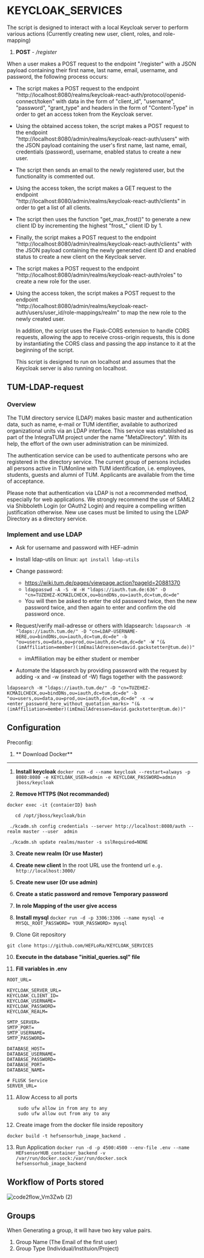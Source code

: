 



# KEYCLOAK_SERVICES

The script is designed to interact with a local Keycloak server to perform various actions (Currently creating new user, client, roles, and role-mapping)

1) **POST** - */register*


When a user makes a POST request to the endpoint "/register" with a JSON payload containing their first name, last name, email, username, and password, the following process occurs:

 - The script makes a POST request to the endpoint
   "http://localhost:8080/realms/keycloak-react-auth/protocol/openid-connect/token"
   with data in the form of "client_id", "username", "password",
   "grant_type" and headers in the form of "Content-Type" in order to
   get an access token from the Keycloak server.
   
 
 - Using the obtained access token, the script makes a POST request to  
   the endpoint   
   "http://localhost:8080/admin/realms/keycloak-react-auth/users" with  
   the JSON payload containing the user's first name, last name, email, 
   credentials (password), username, enabled status to create a new   
   user.

   

 - The script then sends an email to the newly registered user, but the 
   functionality is commented out.

   
  

 - Using the access token, the script makes a GET request to the   
   endpoint   
   "http://localhost:8080/admin/realms/keycloak-react-auth/clients" in  
   order to get a list of all clients.
 - The script then uses the function "get_max_frost()" to generate a new
   client ID by incrementing the highest "frost_" client ID by 1.

   

 - Finally, the script makes a POST request to the endpoint   
   "http://localhost:8080/admin/realms/keycloak-react-auth/clients" with
   the JSON payload containing the newly generated client ID and enabled
   status to create a new client on the Keycloak server.

   
   

 - The script makes a POST request to the endpoint   
   "http://localhost:8080/admin/realms/keycloak-react-auth/roles" to   
   create a new role for the user.

   
   

 - Using the access token, the script makes a POST request to the   
   endpoint   
   "http://localhost:8080/admin/realms/keycloak-react-auth/users/user_id/role-mappings/realm"
   to map the new role to the newly created user.

   
   In addition, the script uses the Flask-CORS extension to handle CORS
   requests, allowing the app to receive cross-origin requests, this is
   done by instantiating the CORS class and passing the app instance to
   it at the beginning of the script.
   
	  This script is designed to run on localhost and assumes that
   the Keycloak server is also running on localhost.
   
   
## TUM-LDAP-request
   
### Overview
The TUM directory service (LDAP) makes basic master and authentication data, such as name, e-mail or TUM identifier, available to authorized organizational units via an LDAP interface. This service was established as part of the IntegraTUM project under the name "MetaDirectory". With its help, the effort of the own user administration can be minimized.

The authentication service can be used to authenticate persons who are registered in the directory service. The current group of persons includes all persons active in TUMonline with TUM identification, i.e. employees, students, guests and alumni of TUM. Applicants are available from the time of acceptance.

Please note that authentication via LDAP is not a recommended method, especially for web applications. We strongly recommend the use of SAML2 via Shibboleth Login (or OAuth2 Login) and require a compelling written justification otherwise. New use cases must be limited to using the LDAP Directory as a directory service.

### Implement and use LDAP
- Ask for username and password with HEF-admin
	
- Install ldap-utils on linux: ```apt install ldap-utils```
- Change password: 
    - https://wiki.tum.de/pages/viewpage.action?pageId=20881370
    - ```ldappasswd -A -S -W -H "ldaps://iauth.tum.de:636" -D "cn=TUZEHEZ-KCMAILCHECK,ou=bindDNs,ou=iauth,dc=tum,dc=de"```
    - You will then be asked to enter the old password twice, then the new password twice, and then again to enter and confirm the old password once.

- Request/verify mail-adresse or others with ldapsearch:
```ldapsearch -H "ldaps://iauth.tum.de/" -D "cn=LDAP-USERNAME-HERE,ou=bindDNs,ou=iauth,dc=tum,dc=de" -b "ou=users,ou=data,ou=prod,ou=iauth,dc=tum,dc=de" -W "(&(imAffiliation=member)(imEmailAdressen=david.gackstetter@tum.de))"```

    - imAffiliation may be either student or member
- Automate the ldapsearch by providing password with the request by adding -x and -w (instead of -W) flags together with the password:

```ldapsearch -H "ldaps://iauth.tum.de/" -D "cn=TUZEHEZ-KCMAILCHECK,ou=bindDNs,ou=iauth,dc=tum,dc=de" -b "ou=users,ou=data,ou=prod,ou=iauth,dc=tum,dc=de" -x -w <enter_password_here_without_quotation_marks> "(&(imAffiliation=member)(imEmailAdressen=david.gackstetter@tum.de))"```
    
    
   
## Configuration

Preconfig:

1) ** Download Docker** 

------------------------------------------------------------------------------------
1) **Install keycloak** 
``` docker run -d --name keycloak --restart=always -p 8080:8080 -e KEYCLOAK_USER=admin -e KEYCLOAK_PASSWORD=admin jboss/keycloak  ```

2) **Remove HTTPS (Not recommanded)**

```docker exec -it {contaierID} bash```

  
```   cd /opt/jboss/keycloak/bin```
        
``` ./kcadm.sh config credentials --server http://localhost:8080/auth --realm master --user  admin``` 
 
 ``` ./kcadm.sh update realms/master -s sslRequired=NONE```

3) **Create new realm (Or use Master)**

4) **Create new client**
In the root URL use the  frontend url
```e.g. http://localhost:3000/```

5) **Create new user (Or use admin)**

6) **Create a static password and remove Temporary password**

7) **In role Mapping of the user give access**

8) **Install mysql**
```docker run -d -p 3306:3306 --name mysql -e MYSQL_ROOT_PASSWORD= YOUR_PASSWORD> mysql ```

9) Clone Git repository 

``` git clone https://github.com/HEFLoRa/KEYCLOAK_SERVICES ```

10) **Execute in the database "initial_queries.sql" file**

11) **Fill variables in .env**

```
ROOT_URL=

KEYCLOAK_SERVER_URL=
KEYCLOAK_CLIENT_ID=
KEYCLOAK_USERNAME=
KEYCLOAK_PASSWORD=
KEYCLOAK_REALM=

SMTP_SERVER=
SMTP_PORT=
SMTP_USERNAME=
SMTP_PASSWORD=

DATABASE_HOST=
DATABASE_USERNAME=
DATABASE_PASSWORD=
DATABASE_PORT=
DATABASE_NAME=

# FLUSK Service
SERVER_URL=
```

11) Allow Access to all ports

```
    sudo ufw allow in from any to any
    sudo ufw allow out from any to any
```

12) Create image from the docker file inside repository

``docker build -t hefsensorhub_image_backend .``

13) Run Application
`docker run -d -p 4500:4500 --env-file .env --name HEFsensorHUB_container_backend -v /var/run/docker.sock:/var/run/docker.sock hefsensorhub_image_backend`

    

## Workflow of Ports stored 

![code2flow_Vm3Zwb (2)](https://user-images.githubusercontent.com/49834648/231116263-4a45142e-24aa-4a15-b704-104c3c751a12.png)


## Groups

When Generating a group, it will have two key value pairs.

 1. Group Name (The Email of the first user)
 2.  Group Type  (Individual/Instituion/Project)

